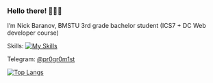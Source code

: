 ### Hello there! 👋👋👋

I’m Nick Baranov, BMSTU 3rd grade bachelor student (ICS7 + DC Web developer course)

Skills: [![My Skills](https://skillicons.dev/icons?i=java,c,cpp,python,go,spring,sqlite,postgres&theme=dark)](https://skillicons.dev)

Telegram: [@pr0gr0m1st](https://t.me/pr0gr0m1st)

[![Top Langs](https://github-readme-stats.vercel.app/api/top-langs/?username=N1ckBaran0v&theme=transparent-dark)](https://github.com/anuraghazra/github-readme-stats)

<!---
N1ckBaran0v/N1ckBaran0v is a ✨ special ✨ repository because its `README.md` (this file) appears on your GitHub profile.
You can click the Preview link to take a look at your changes.
--->
